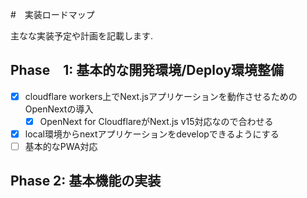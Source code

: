 #　実装ロードマップ

主なな実装予定や計画を記載します.

## Phase　1: 基本的な開発環境/Deploy環境整備

- [x] cloudflare workers上でNext.jsアプリケーションを動作させるためのOpenNextの導入
  - [x] OpenNext for CloudflareがNext.js v15対応なので合わせる
- [x] local環境からnextアプリケーションをdevelopできるようにする 
- [ ] 基本的なPWA対応

## Phase 2: 基本機能の実装